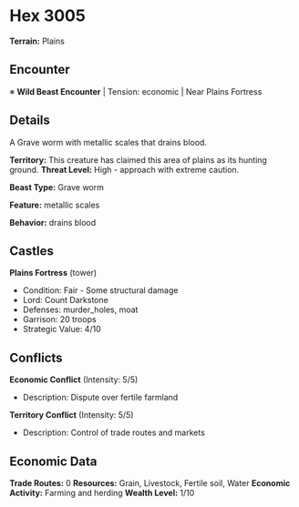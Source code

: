 # Hex 3005

**Terrain:** Plains

## Encounter
※ **Wild Beast Encounter** | Tension: economic | Near Plains Fortress

## Details
A Grave worm with metallic scales that drains blood.

**Territory:** This creature has claimed this area of plains as its hunting ground.
**Threat Level:** High - approach with extreme caution.

**Beast Type:** Grave worm

**Feature:** metallic scales

**Behavior:** drains blood

## Castles
**Plains Fortress** (tower)
- Condition: Fair - Some structural damage
- Lord: Count Darkstone
- Defenses: murder_holes, moat
- Garrison: 20 troops
- Strategic Value: 4/10

## Conflicts
**Economic Conflict** (Intensity: 5/5)
- Description: Dispute over fertile farmland

**Territory Conflict** (Intensity: 5/5)
- Description: Control of trade routes and markets

## Economic Data
**Trade Routes:** 0
**Resources:** Grain, Livestock, Fertile soil, Water
**Economic Activity:** Farming and herding
**Wealth Level:** 1/10
